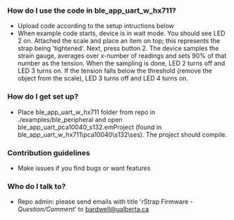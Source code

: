 
### How do I use the code in ble_app_uart_w_hx711? ###

* Upload code according to the setup intructions below
* When example code starts, device is in wait mode. You should see LED 2 on. Attached the scale and place an item on top; this represents the strap being 'tightened'. Next, press button 2. The device samples the strain gauge, averages over x-number of readings and sets 90% of that number as the tension. When the sampling is done, LED 2 turns off and LED 3 turns on. If the tension falls below the threshold (remove the object from the scale), LED 3 turns off and LED 4 turns on.

### How do I get set up? ###

* Place ble_app_uart_w_hx711 folder from repo in ./examples/ble_peripheral and open ble_app_uart_pca10040_s132.emProject (found in ble_app_uart_w_hx711\pca10040\s132\ses\). The project should compile.


### Contribution guidelines ###

* Make issues if you find bugs or want features

### Who do I talk to? ###

* Repo admin: please send emails with title 'rStrap Firmware - *Question/Comment*' to bardwell@ualberta.ca